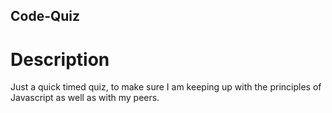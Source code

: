 ## Code-Quiz

# Description

Just a quick timed quiz, to make sure I am keeping up with the principles of Javascript as well as with my peers.

